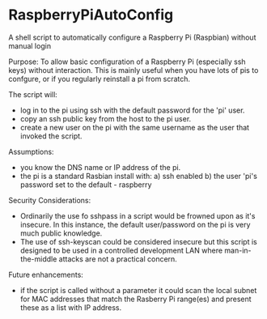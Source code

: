 # RaspberryPiAutoConfig
A shell script to automatically configure a Raspberry Pi (Raspbian) without manual login

Purpose:
To allow basic configuration of a Raspberry Pi (especially ssh keys) without 
interaction. This is mainly useful when you have lots of pis to confgure, or 
if you regularly reinstall a pi from scratch.

The script will:
 - log in to the pi using ssh with the default password for the 'pi' user.
 - copy an ssh public key from the host to the pi user.
 - create a new user on the pi with the same username as the user that invoked 
   the script.

Assumptions:
 - you know the DNS name or IP address of the pi.
 - the pi is a standard Rasbian install with:
     a) ssh enabled
     b) the user 'pi's password set to the default - raspberry

Security Considerations:
 - Ordinarily the use fo sshpass in a script would be frowned upon as it's
   insecure. In this instance, the default user/password on the pi is very 
   much public knowledge. 
 - The use of ssh-keyscan could be considered insecure but this script is 
   designed to be used in a controlled development LAN where man-in-the-middle
   attacks are not a practical concern.

Future enhancements:
 - if the script is called without a parameter it could scan the local subnet
   for MAC addresses that match the Rasberry Pi range(es) and present these as
   a list with IP address.

